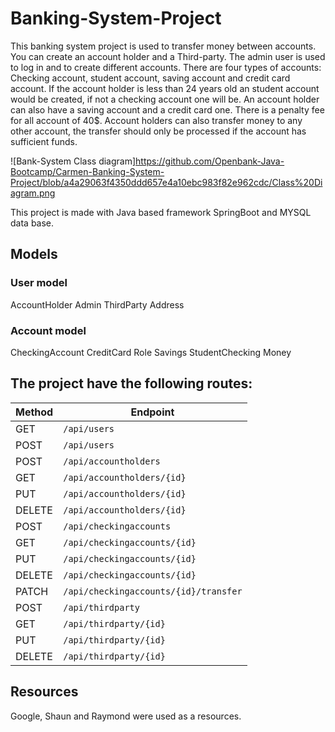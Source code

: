 # Banking-System-Project

This banking system project is used to transfer money between accounts.
You can create an account holder and a Third-party. The admin user is used to log in and to create different accounts. There are four types of accounts: Checking account, 
student account, saving account and credit card account.
If the account holder is less than 24 years old an student account would be created, if not a checking account one will be. An account holder can also have a saving account
and a credit card one. There is a penalty fee for all account of 40$.
Account holders can also transfer money to any other account, the transfer should only be processed if the account has sufficient funds.

![Bank-System Class diagram]https://github.com/Openbank-Java-Bootcamp/Carmen-Banking-System-Project/blob/a4a29063f4350ddd657e4a10ebc983f82e962cdc/Class%20Diagram.png

This project is made with Java based framework SpringBoot and MYSQL data base.

## Models

### User model
AccountHolder
Admin
ThirdParty
Address

### Account model
CheckingAccount
CreditCard
Role
Savings
StudentChecking
Money


## The project have the following routes:

| Method | Endpoint                              |  
| ------ | --------------------------------------|  
| GET    | `/api/users`                          | 
| POST   | `/api/users`                          |                                    
| POST   | `/api/accountholders`                 |                                  
| GET    | `/api/accountholders/{id}`            |                                  
| PUT    | `/api/accountholders/{id}`            |                                   
| DELETE | `/api/accountholders/{id}`            |                                   
| POST   | `/api/checkingaccounts`               |                                   
| GET    | `/api/checkingaccounts/{id}`          |                                   
| PUT    | `/api/checkingaccounts/{id}`          |                                   
| DELETE | `/api/checkingaccounts/{id}`          |                                   
| PATCH  | `/api/checkingaccounts/{id}/transfer` | 
| POST   | `/api/thirdparty`                     |                                   
| GET    | `/api/thirdparty/{id}`                |                                   
| PUT    | `/api/thirdparty/{id}`                |                                   
| DELETE | `/api/thirdparty/{id}`                |



## Resources
Google, Shaun and Raymond were used as a resources.
